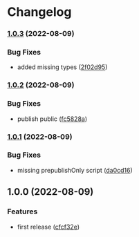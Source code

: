 # Changelog

### [1.0.3](https://www.github.com/schummar/runp/compare/v1.0.2...v1.0.3) (2022-08-09)


### Bug Fixes

* added missing types ([2f02d95](https://www.github.com/schummar/runp/commit/2f02d954a7d87e2986dfe131690b562923043e1e))

### [1.0.2](https://www.github.com/schummar/runp/compare/v1.0.1...v1.0.2) (2022-08-09)


### Bug Fixes

* publish public ([fc5828a](https://www.github.com/schummar/runp/commit/fc5828a061138201fad34c35b4083a3a775e7aba))

### [1.0.1](https://www.github.com/schummar/runp/compare/v1.0.0...v1.0.1) (2022-08-09)


### Bug Fixes

* missing prepublishOnly script ([da0cd16](https://www.github.com/schummar/runp/commit/da0cd16f2a84d946d8d48fd7906c333a49812885))

## 1.0.0 (2022-08-09)


### Features

* first release ([cfcf32e](https://www.github.com/schummar/runp/commit/cfcf32ef0cf4850f22b8013219b085dcdc6a6e5d))
